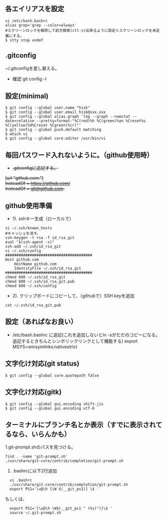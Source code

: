 ## 各エイリアスを設定
```
vi /etc/bash.bashrc
alias grep='grep --color=always'
#スクリーンロックを解除して前方検索(ctl-s)出来るように設定※スクリーンロックを未定義にする。
$ stty stop undef
```
## .gitconfig
~/.gitconfigを差し替える。
- 確認
git config -l

## 設定(minimal)


```
$ git config --global user.name "hisk"
$ git config --global user.email hisk@xxx.xxx
$ git config --global alias.graph 'log --graph --numstat --date=relative --pretty=format:"%C(red)%h %C(green)%an %Creset%s %C(yellow)%d%Creset %Cgreen(%cr)"'
$ git config --global push.default matching
$ which vi
$ git config --global core.editor /usr/bin/vi

```

## 毎回パスワード入れないように。（github使用時）
- ~~.gitconfigに追記する。~~

~~[url "github.com:"]~~  
    ~~InsteadOf = https://github.com/~~  
    ~~InsteadOf = git@github.com:~~  

## github使用準備
- 1). sshキー生成（ローカルで）

```
vi ~/.ssh/known_hosts
#キャッシュを消す。
ssh-keygen -t rsa -f id_rsa_git
eval "$(ssh-agent -s)"
ssh-add ~/.ssh/id_rsa_git
vi ~/.ssh/config
#######################################
Host github.com
    HostName github.com
    IdentityFile ~/.ssh/id_rsa_git
#######################################
chmod 600 ~/.ssh/id_rsa_git
chmod 600 ~/.ssh/id_rsa_git.pub
chmod 600 ~/.ssh/config
```

- 2). クリップボードにコピーして、（githubで）SSH keyを追加  

```
cat ~/.ssh/id_rsa_git.pub
```

## 設定（あればなお良い）
- /etc/bash.bashrc に追記(これを追加しないとln -sがただのコピーになる。追記するときちんとシンボリックリンクとして機能する)
export MSYS=winsymlinks:nativestrict

## 文字化け対応(git status)

```
$ git config --global core.quotepath false
```

## 文字化け対応(gitk)

```
$ git config --global gui.encoding shift-jis
$ git config --global gui.encoding utf-8
```

## ターミナルにブランチ名とか表示（すでに表示されてるなら、いらんかも）

1.git-prompt.shのパスを見つける。

```
find . -name 'git-prompt.sh'
./usr/share/git-core/contrib/completion/git-prompt.sh
```

1. .bashrcに以下2行追加

```
  vi .bashrc
  ./usr/share/git-core/contrib/completion/git-prompt.sh
  export PS1='\u@\h [\W $(__git_ps1)] \$ '
```

もしくは、
```
  export PS1='[\u@\h \W$(__git_ps1 " (%s)")]\$ '
  source ~/.git-prompt.sh
```


